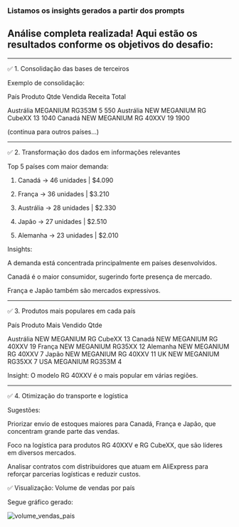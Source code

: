 ### Listamos os insights gerados a partir dos prompts



## Análise completa realizada! Aqui estão os resultados conforme os objetivos do desafio:


---

✅ 1. Consolidação das bases de terceiros

Exemplo de consolidação:

País	Produto	Qtde Vendida	Receita Total

Austrália	MEGANIUM RG353M	5	550
Austrália	NEW MEGANIUM RG CubeXX	13	1040
Canadá	NEW MEGANIUM RG 40XXV	19	1900


(continua para outros países...)


---

✅ 2. Transformação dos dados em informações relevantes

Top 5 países com maior demanda:

1. Canadá → 46 unidades | $4.090


2. França → 36 unidades | $3.210


3. Austrália → 28 unidades | $2.330


4. Japão → 27 unidades | $2.510


5. Alemanha → 23 unidades | $2.010



Insights:

A demanda está concentrada principalmente em países desenvolvidos.

Canadá é o maior consumidor, sugerindo forte presença de mercado.

França e Japão também são mercados expressivos.



---

✅ 3. Produtos mais populares em cada país

País	Produto Mais Vendido	Qtde

Austrália	NEW MEGANIUM RG CubeXX	13
Canadá	NEW MEGANIUM RG 40XXV	19
França	NEW MEGANIUM RG35XX	12
Alemanha	NEW MEGANIUM RG 40XXV	7
Japão	NEW MEGANIUM RG 40XXV	11
UK	NEW MEGANIUM RG35XX	7
USA	MEGANIUM RG353M	4


Insight: O modelo RG 40XXV é o mais popular em várias regiões.


---

✅ 4. Otimização do transporte e logística

Sugestões:

Priorizar envio de estoques maiores para Canadá, França e Japão, que concentram grande parte das vendas.

Foco na logística para produtos RG 40XXV e RG CubeXX, que são líderes em diversos mercados.

Analisar contratos com distribuidores que atuam em AliExpress para reforçar parcerias logísticas e reduzir custos.





✅ Visualização: Volume de vendas por país

Segue gráfico gerado:

![volume_vendas_pais](https://github.com/user-attachments/assets/7278c199-b145-446d-b804-59392c728eb7)








 
